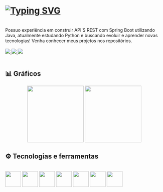 
# [![Typing SVG](https://readme-typing-svg.herokuapp.com?color=96f2d7&size=30&center=true&vCenter=true&width=900&lines=Aprendendo+e+Evoluindo+na+Tecnologia)](https://git.io/typing-svg)

<br>
Possuo experiência em construir API'S REST com Spring Boot utilizando Java, atualmente estudando Python e buscando evoluir e aprender novas tecnologias! Venha conhecer meus projetos nos repositórios.

<br>
<br>

<a href="https://www.linkedin.com/in/pedro-borelli-9a64231b9/" target="_blank">
  <img src="https://img.shields.io/badge/LinkedIn-0077B5?style=for-the-badge&logo=linkedin&logoColor=white"></img>
</a> <a href="mailto:borellipedroluiz@gmail.com" target="_blank">
  <img src="https://img.shields.io/badge/Gmail-D14836?style=for-the-badge&logo=gmail&logoColor=white"></img>
</a> <a href="https://wa.me/5512996047094?text=Oi!%20Vi%20seu%20GitHub%20e%20gostaria%20de%20conversar!" target="_blank">
  <img src="https://img.shields.io/badge/WhatsApp-25D366?style=for-the-badge&logo=whatsapp&logoColor=white"></img>
</a> 

<br>
<br>

## 📊 Gráficos

<div align="center">
  <img height="180em" src="https://github-readme-stats.vercel.app/api?username=pedro-borelli&show_icons=true&theme=tokyonight&hide_border=true&bg_color=0D1117&include_all_commits=true&count_private=true"/>
  <img height="180em" src="https://github-readme-stats.vercel.app/api/top-langs/?username=pedro-borelli&layout=compact&langs_count=8&theme=tokyonight&hide_border=true&bg_color=0D1117"/>
</div>





## ⚙ Tecnologias e ferramentas

<div align="left" style="display: inline_block"><br>
<img style="width: 50px" src="https://cdn.jsdelivr.net/gh/devicons/devicon/icons/git/git-original.svg" /> 
<img style="width: 50px" src="https://cdn.jsdelivr.net/gh/devicons/devicon/icons/java/java-original.svg" />
<img style="width: 50px" src="https://cdn.jsdelivr.net/gh/devicons/devicon/icons/python/python-original.svg" />
<img style="width: 50px" src="https://cdn.jsdelivr.net/gh/devicons/devicon/icons/spring/spring-original.svg" />
<img style="width: 50px" src="https://cdn.jsdelivr.net/gh/devicons/devicon/icons/postgresql/postgresql-original.svg" />
<img style="width: 50px" src="https://cdn.jsdelivr.net/gh/devicons/devicon/icons/mysql/mysql-original.svg" />
<img style="width: 50px" src="https://cdn.jsdelivr.net/gh/devicons/devicon/icons/vscode/vscode-original.svg" />





                                                     
